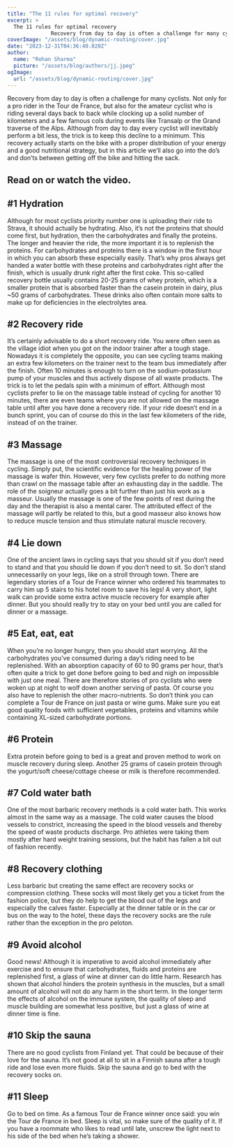 ```yaml
---
title: "The 11 rules for optimal recovery"
excerpt: >
  The 11 rules for optimal recovery
              Recovery from day to day is often a challenge for many cyclists. Not only for a pro rider in the Tour de France, but also for the amateur cyclist who...
coverImage: "/assets/blog/dynamic-routing/cover.jpg"
date: "2023-12-31T04:36:40.020Z"
author:
  name: "Rohan Sharma"
  picture: "/assets/blog/authors/jj.jpeg"
ogImage:
  url: "/assets/blog/dynamic-routing/cover.jpg"
---
```


Recovery from day to day is often a challenge for many cyclists. Not only for a pro rider in the Tour de France, but also for the amateur cyclist who is riding several days back to back while clocking up a solid number of kilometers and a few famous cols during events like Transalp or the Grand traverse of the Alps. Although from day to day every cyclist will inevitably perform a bit less, the trick is to keep this decline to a minimum. This recovery actually starts on the bike with a proper distribution of your energy and a good nutritional strategy, but in this article we’ll also go into the do’s and don’ts between getting off the bike and hitting the sack.


## Read on or watch the video.

## 

## 

## 

## 

## 

## 

## 

## 

## 

## #1 Hydration

Although for most cyclists priority number one is uploading their ride to Strava, it should actually be hydrating. Also, it’s not the proteins that should come first, but hydration, then the carbohydrates and finally the proteins. The longer and heavier the ride, the more important it is to replenish the proteins. For carbohydrates and proteins there is a window in the first hour in which you can absorb these especially easily. That’s why pros always get handed a water bottle with these proteins and carbohydrates right after the finish, which is usually drunk right after the first coke. This so-called recovery bottle usually contains 20-25 grams of whey protein, which is a smaller protein that is absorbed faster than the casein protein in dairy, plus ~50 grams of carbohydrates. These drinks also often contain more salts to make up for deficiencies in the electrolytes area.


## 

## 

## 

## 

## #2 Recovery ride

It’s certainly advisable to do a short recovery ride. You were often seen as the village idiot when you got on the indoor trainer after a tough stage. Nowadays it is completely the opposite, you can see cycling teams making an extra few kilometers on the trainer next to the team bus immediately after the finish. Often 10 minutes is enough to turn on the sodium-potassium pump of your muscles and thus actively dispose of all waste products. The trick is to let the pedals spin with a minimum of effort. Although most cyclists prefer to lie on the massage table instead of cycling for another 10 minutes, there are even teams where you are not allowed on the massage table until after you have done a recovery ride. If your ride doesn’t end in a bunch sprint, you can of course do this in the last few kilometers of the ride, instead of on the trainer.


## 

## 

## 

## 

## #3 Massage

The massage is one of the most controversial recovery techniques in cycling. Simply put, the scientific evidence for the healing power of the massage is wafer thin. However, very few cyclists prefer to do nothing more than crawl on the massage table after an exhausting day in the saddle. The role of the soigneur actually goes a bit further than just his work as a masseur. Usually the massage is one of the few points of rest during the day and the therapist is also a mental carer. The attributed effect of the massage will partly be related to this, but a good masseur also knows how to reduce muscle tension and thus stimulate natural muscle recovery.


## 

## 

## 

## 

## #4 Lie down

One of the ancient laws in cycling says that you should sit if you don’t need to stand and that you should lie down if you don’t need to sit. So don’t stand unnecessarily on your legs, like on a stroll through town. There are legendary stories of a Tour de France winner who ordered his teammates to carry him up 5 stairs to his hotel room to save his legs! A very short, light walk can provide some extra active muscle recovery for example after dinner. But you should really try to stay on your bed until you are called for dinner or a massage.


## 

## 

## 

## 

## #5 Eat, eat, eat

When you’re no longer hungry, then you should start worrying. All the carbohydrates you’ve consumed during a day’s riding need to be replenished. With an absorption capacity of 60 to 90 grams per hour, that’s often quite a trick to get done before going to bed and nigh on impossible with just one meal. There are therefore stories of pro cyclists who were woken up at night to wolf down another serving of pasta. Of course you also have to replenish the other macro-nutrients. So don’t think you can complete a Tour de France on just pasta or wine gums. Make sure you eat good quality foods with sufficient vegetables, proteins and vitamins while containing XL-sized carbohydrate portions.


## 

## 

## 

## 

## #6 Protein

Extra protein before going to bed is a great and proven method to work on muscle recovery during sleep. Another 25 grams of casein protein through the yogurt/soft cheese/cottage cheese or milk is therefore recommended.


## 

## 

## 

## 

## #7 Cold water bath

One of the most barbaric recovery methods is a cold water bath. This works almost in the same way as a massage. The cold water causes the blood vessels to constrict, increasing the speed in the blood vessels and thereby the speed of waste products discharge. Pro athletes were taking them mostly after hard weight training sessions, but the habit has fallen a bit out of fashion recently.


## 

## 

## 

## 

## #8 Recovery clothing

Less barbaric but creating the same effect are recovery socks or compression clothing. These socks will most likely get you a ticket from the fashion police, but they do help to get the blood out of the legs and especially the calves faster. Especially at the dinner table or in the car or bus on the way to the hotel, these days the recovery socks are the rule rather than the exception in the pro peloton.


## 

## 

## 

## 

## #9 Avoid alcohol

Good news! Although it is imperative to avoid alcohol immediately after exercise and to ensure that carbohydrates, fluids and proteins are replenished first, a glass of wine at dinner can do little harm. Research has shown that alcohol hinders the protein synthesis in the muscles, but a small amount of alcohol will not do any harm in the short term. In the longer term the effects of alcohol on the immune system, the quality of sleep and muscle building are somewhat less positive, but just a glass of wine at dinner time is fine.


## 

## 

## 

## 

## #10 Skip the sauna

There are no good cyclists from Finland yet. That could be because of their love for the sauna. It’s not good at all to sit in a Finnish sauna after a tough ride and lose even more fluids. Skip the sauna and go to bed with the recovery socks on.


## 

## 

## 

## 

## #11 Sleep

Go to bed on time. As a famous Tour de France winner once said: you win the Tour de France in bed. Sleep is vital, so make sure of the quality of it. If you have a roommate who likes to read until late, unscrew the light next to his side of the bed when he’s taking a shower.
